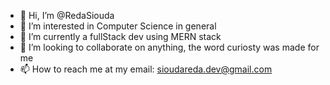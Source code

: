 - 👋 Hi, I’m @RedaSiouda
- 👀 I’m interested in Computer Science in general
- 🌱 I’m currently a fullStack dev using MERN stack
- 💞️ I’m looking to collaborate on anything, the word curiosty was made for me
- 📫 How to reach me at my email: sioudareda.dev@gmail.com

<!---
RedaSiouda/RedaSiouda is a ✨ special ✨ repository because its `README.md` (this file) appears on your GitHub profile.
You can click the Preview link to take a look at your changes.
--->
